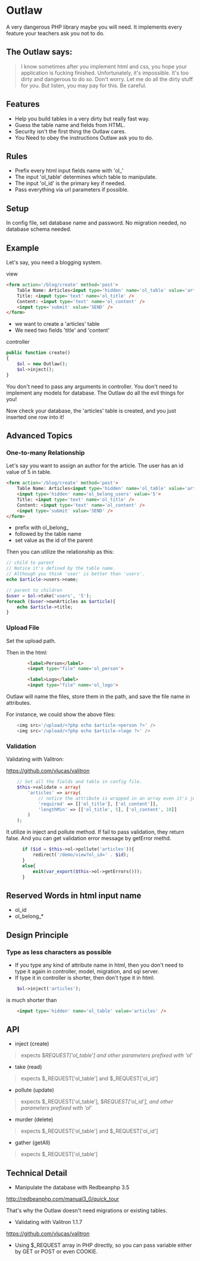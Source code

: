 # Outlaw

A very dangerous PHP library maybe you will need.
It implements every feature your teachers ask you not to do.

## The Outlaw says:
> I know sometimes after you implement html and css, you hope your application is fucking finished.
> Unfortunately, it's impossible. It's too dirty and dangerous to do so.
> Don't worry. Let me do all the dirty stuff for you.
> But listen, you may pay for this.
> Be careful.

## Features
* Help you build tables in a very dirty but really fast way.
* Guess the table name and fields from HTML.
* Security isn't the first thing the Outlaw cares.
* You Need to obey the instructions Outlaw ask you to do.

## Rules
* Prefix every html input fields name with 'ol_'
* The input 'ol_table' determines which table to manipulate.
* The input 'ol_id' is the primary key if needed.
* Pass everything via url parameters if possible.

## Setup
In config file, set database name and password.
No migration needed, no database schema needed.

## Example

Let's say, you need a blogging system.

view
```html
<form action='/blog/create' method='post'>
    Table Name: Articles<input type='hidden' name='ol_table' value='articles' />
    Title: <input type='text' name='ol_title' />
    Content: <input type='text' name='ol_content' />
    <input type='submit' value='SEND' />
</form>
```
* we want to create a 'articles' table
* We need two fields 'title' and 'content'

controller
```php
public function create()
{
    $ol = new Outlaw();
    $ol->inject();
}    
```
You don't need to pass any arguments in controller.
You don't need to implement any models for database.
The Outlaw do all the evil things for you!

Now check your database, the 'articles' table is created, and you just inserted one row into it!

## Advanced Topics
### One-to-many Relationship
Let's say you want to assign an author for the article.
The user has an id value of 5 in table.
```html
<form action='/blog/create' method='post'>
    Table Name: Articles<input type='hidden' name='ol_table' value='articles' />
    <input type='hidden' name='ol_belong_users' value='5'>
    Title: <input type='text' name='ol_title' />
    Content: <input type='text' name='ol_content' />
    <input type='submit' value='SEND' />
</form>
```
* prefix with ol_belong_
* followed by the table name
* set value as the id of the parent

Then you can utilize the relationship as this:
```php
// child to parent
// Notice it's defined by the table name. 
// Although you think 'user' is better than 'users'.
echo $article->users->name;

// parent to children
$user = $ol->take('users', '5');
foreach ($user->ownArticles as $article){
    echo $article->title;
}
```

### Upload File
Set the upload path.

Then in the html:

```html
        <label>Person</label>
        <input type="file" name='ol_person'>

        <label>Logo</label>
        <input type="file" name='ol_logo'>
```

Outlaw will name the files, store them in the path, and save the file name in attributes.

For instance, we could show the above files:

```php
    <img src='/upload/<?php echo $article->person ?>' />    
    <img src='/upload/<?php echo $article->logo ?>' />    
```


### Validation
Validating with Valitron:

https://github.com/vlucas/valitron

```php
    // Set all the fields and table in config file.
    $this->validate = array(
        'articles' => array(
            // notice the attribute is wrapped in an array even it's just a string
            'required' => [['ol_title'], ['ol_content']],
            'lengthMin' => [['ol_title', 5], ['ol_content', 10]]
        )
    );

```
It utilize in inject and pollute method.
If fail to pass validation, they return false. 
And you can get validation error message by getError methd.
```php
      if ($id = $this->ol->pollute('articles')){
          redirect('/demo/view?ol_id=' . $id);
      }
      else{
          exit(var_export($this->ol->getErrors()));
      }

```

## Reserved Words in html input name
* ol_id
* ol_belong_*

## Design Principle
### Type as less characters as possible
* If you type any kind of attribute name in html, then you don't need to type it again in controller, model, migration, and sql server.
* If type it in controller is shorter, then don't type it in html:
```php
    $ol->inject('articles');
```
is much shorter than
```html
    <input type='hidden' name='ol_table' value='articles' />
```

## API
* inject (create)

> expects $_REQUEST['ol_table'] and other parameters prefixed with 'ol_'

* take (read)

> expects $_REQUEST['ol_table'] and $_REQUEST['ol_id']

* pollute (update)

> expects $_REQUEST['ol_table'], $_REQUEST['ol_id'], and other parameters prefixed with 'ol_'

* murder (delete)

> expects $_REQUEST['ol_table'] and $_REQUEST['ol_id']

* gather (getAll)

> expects $_REQUEST['ol_table']

## Technical Detail
* Manipulate the database with Redbeanphp 3.5

http://redbeanphp.com/manual3_0/quick_tour

That's why the Outlaw doesn't need migrations or existing tables.

* Validating with Valitron 1.1.7

https://github.com/vlucas/valitron

* Using $_REQUEST array in PHP directly, so you can pass variable either by GET or POST or even COOKIE.

